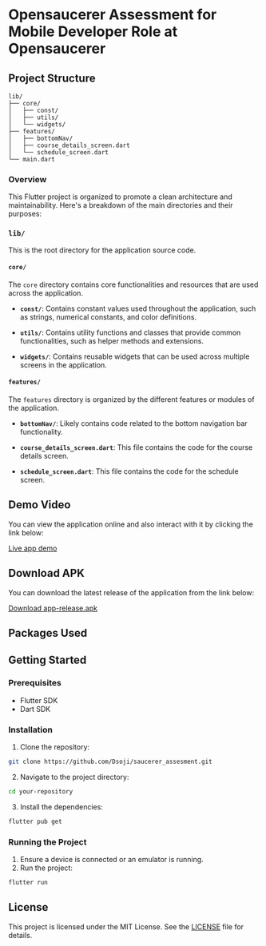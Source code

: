 

# Opensaucerer Assessment for Mobile Developer Role at Opensaucerer


## Project Structure

```
lib/
├── core/
│   ├── const/
│   ├── utils/
│   └── widgets/
├── features/
│   ├── bottomNav/
│   ├── course_details_screen.dart
│   └── schedule_screen.dart
└── main.dart
```

### Overview

This Flutter project is organized to promote a clean architecture and maintainability. Here's a breakdown of the main directories and their purposes:

### `lib/`

This is the root directory for the application source code.

#### `core/`

The `core` directory contains core functionalities and resources that are used across the application.

- **`const/`**: Contains constant values used throughout the application, such as strings, numerical constants, and color definitions.
  
- **`utils/`**: Contains utility functions and classes that provide common functionalities, such as helper methods and extensions.
  
- **`widgets/`**: Contains reusable widgets that can be used across multiple screens in the application.

#### `features/`

The `features` directory is organized by the different features or modules of the application.

- **`bottomNav/`**: Likely contains code related to the bottom navigation bar functionality.
  
- **`course_details_screen.dart`**: This file contains the code for the course details screen.
  
- **`schedule_screen.dart`**: This file contains the code for the schedule screen.



## Demo Video
You can view the application online and also interact with it by clicking the link below:

[Live app demo](https://vimeo.com/955618612)

## Download APK

You can download the latest release of the application from the link below:

[Download app-release.apk](https://drive.google.com/file/d/1Hk2NUxII3MQV46jx0lnl3Iow85hujMAK/view?usp=sharing)

## Packages Used



## Getting Started

### Prerequisites

- Flutter SDK
- Dart SDK

### Installation

1. Clone the repository:

```bash
git clone https://github.com/Dsoji/saucerer_assesment.git
```

2. Navigate to the project directory:

```bash
cd your-repository
```

3. Install the dependencies:

```bash
flutter pub get
```

### Running the Project

1. Ensure a device is connected or an emulator is running.
2. Run the project:

```bash
flutter run
```


## License

This project is licensed under the MIT License. See the [LICENSE](LICENSE) file for details.

